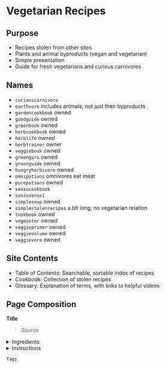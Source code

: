 # Vegetarian Recipes

## Purpose
- Recipes stolen from other sites
- Plants and animal byproducts (vegan and vegetarian)
- Simple presentation
- Guide for fresh vegetarians and curious carnivores

## Names
- `curiouscarnivore`
- `earthvore` includes animals; not just their byproducts
- `gardencookbook` owned
- `goodguide` owned
- `greenbook` owned
- `herbcookbook` owned
- `herblife` owned
- `herbtrainer` owner
- `veggiebook` owned
- `greenguru` owned
- `greenguide` owned
- `hungryherbivore` owned
- `omnipotions` omnivores eat meat
- `purepotions` owned
- `senzucookbook`
- `senzusensei`
- `simplesoup` owned
- `simplestolenrecipes` a bit long; no vegetarian relation
- `tookbook` owned
- `vegmaster` owned
- `veggieprimer` owned
- `veggievolume` owned
- `veggievore` owned

##  Site Contents

- Table of Contents: Searchable, sortable index of recipes
- Cookbook: Collection of stolen recipes
- Glossary: Explanation of terms, with links to helpful videos

## Page Composition

**Title**

> Source

<details>
  <summary>Ingredients</summary>
</details>

<details>
  <summary>Instructions</summary>
</details>

`Tags`
